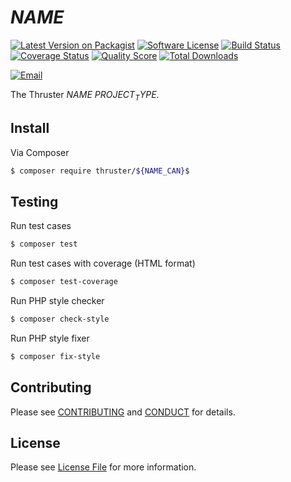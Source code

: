 # ${NAME}$

[![Latest Version on Packagist][ico-version]][link-packagist]
[![Software License][ico-license]](LICENSE)
[![Build Status][ico-travis]][link-travis]
[![Coverage Status][ico-scrutinizer]][link-scrutinizer]
[![Quality Score][ico-code-quality]][link-code-quality]
[![Total Downloads][ico-downloads]][link-downloads]

[![Email][ico-email]][link-email]

The Thruster ${NAME}$ ${PROJECT_TYPE}$.


## Install

Via Composer

```bash
$ composer require thruster/${NAME_CAN}$
```

## Testing

Run test cases

```bash
$ composer test
```

Run test cases with coverage (HTML format)


```bash
$ composer test-coverage
```

Run PHP style checker

```bash
$ composer check-style
```

Run PHP style fixer

```bash
$ composer fix-style
```

## Contributing

Please see [CONTRIBUTING](CONTRIBUTING.md) and [CONDUCT](CONDUCT.md) for details.


## License

Please see [License File](LICENSE) for more information.

[ico-version]: https://img.shields.io/packagist/v/ThrusterIO/${NAME_CAN}$.svg?style=flat-square
[ico-license]: https://img.shields.io/badge/license-MIT-brightgreen.svg?style=flat-square
[ico-travis]: https://img.shields.io/travis/ThrusterIO/${NAME_CAN}$/master.svg?style=flat-square
[ico-scrutinizer]: https://img.shields.io/scrutinizer/coverage/g/ThrusterIO/${NAME_CAN}$.svg?style=flat-square
[ico-code-quality]: https://img.shields.io/scrutinizer/g/ThrusterIO/${NAME_CAN}$.svg?style=flat-square
[ico-downloads]: https://img.shields.io/packagist/dt/thruster/${NAME_CAN}$.svg?style=flat-square
[ico-email]: https://img.shields.io/badge/email-team@thruster.io-blue.svg?style=flat-square

[link-packagist]: https://packagist.org/packages/thruster/${NAME_CAN}$
[link-travis]: https://travis-ci.org/ThrusterIO/${NAME_CAN}$
[link-scrutinizer]: https://scrutinizer-ci.com/g/ThrusterIO/${NAME_CAN}$/code-structure
[link-code-quality]: https://scrutinizer-ci.com/g/ThrusterIO/${NAME_CAN}$
[link-downloads]: https://packagist.org/packages/thruster/${NAME_CAN}$
[link-email]: mailto:team@thruster.io
